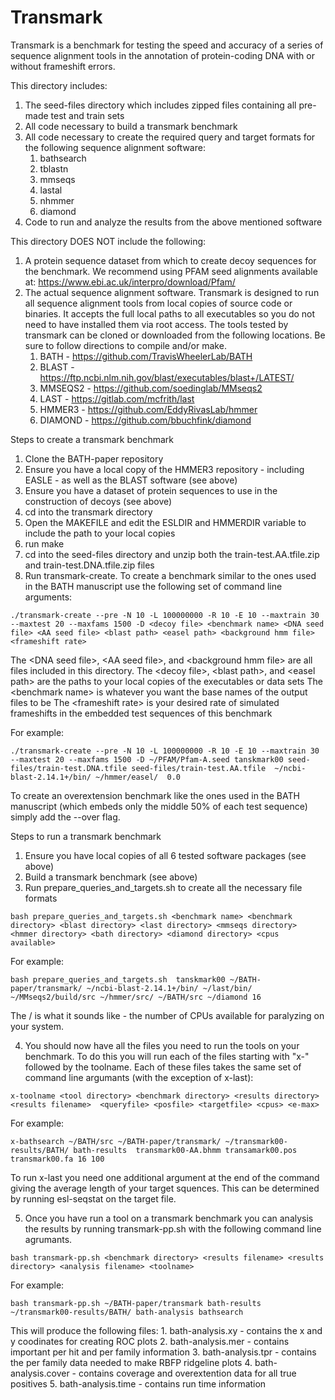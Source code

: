 # Transmark

Transmark is a benchmark for testing the speed and accuracy of a series of sequence alignment tools in the annotation of protein-coding DNA with or without frameshift errors.

This directory includes:
1. The seed-files directory which includes zipped files containing all pre-made test and train sets
2. All code necessary to build a transmark benchmark
3. All code necessary to create the required query and target formats for the following sequence alignment software:
     1. bathsearch
     2. tblastn
     3. mmseqs
     4. lastal
     5. nhmmer
     6. diamond
4. Code to run and analyze the results from the above mentioned software

This directory DOES NOT include the following:
1. A protein sequence dataset from which to create decoy sequences for the benchmark.  We recommend using PFAM seed alignments available at: https://www.ebi.ac.uk/interpro/download/Pfam/
2. The actual sequence alignment software. Transmark is designed to run all sequence alignment tools from local copies of source code or binaries.  It accepts the full local paths to all executables so you do not need to have installed them via root access. The tools tested by transmark can be cloned or downloaded from the following locations. Be sure to follow directions to compile and/or make.
    1. BATH    - https://github.com/TravisWheelerLab/BATH
    2. BLAST   - https://ftp.ncbi.nlm.nih.gov/blast/executables/blast+/LATEST/
    3. MMSEQS2 - https://github.com/soedinglab/MMseqs2
    4. LAST    - https://gitlab.com/mcfrith/last
    5. HMMER3  - https://github.com/EddyRivasLab/hmmer
    6. DIAMOND - https://github.com/bbuchfink/diamond

Steps to create a transmark benchmark
1. Clone the BATH-paper repository
2. Ensure you have a local copy of the HMMER3 repository - including EASLE - as well as the BLAST software (see above)
3. Ensure you have a dataset of protein sequences to use in the construction of decoys (see above)
4. cd into the transmark directory
5. Open the MAKEFILE and edit the ESLDIR and HMMERDIR variable to include the path to your local copies
6. run make
7. cd into the seed-files directory and unzip both the train-test.AA.tfile.zip and train-test.DNA.tfile.zip files
8. Run transmark-create.  To create a benchmark similar to the ones used in the BATH manuscript use the following set of command line arguments:
```
./transmark-create --pre -N 10 -L 100000000 -R 10 -E 10 --maxtrain 30 --maxtest 20 --maxfams 1500 -D <decoy file> <benchmark name> <DNA seed file> <AA seed file> <blast path> <easel path> <background hmm file> <frameshift rate>
```
The \<DNA seed file\>, \<AA seed file\>, and \<background hmm file\> are all files included in this directory.
The \<decoy file\>, \<blast path\>, and \<easel path\> are the paths to your local copies of the executables or data sets
The \<benchmark name\> is whatever you want the base names of the output files to be
The \<frameshift rate\> is your desired rate of simulated frameshifts in the embedded test sequences of this benchmark

For example:
```
./transmark-create --pre -N 10 -L 100000000 -R 10 -E 10 --maxtrain 30 --maxtest 20 --maxfams 1500 -D ~/PFAM/Pfam-A.seed tanskmark00 seed-files/train-test.DNA.tfile seed-files/train-test.AA.tfile  ~/ncbi-blast-2.14.1+/bin/ ~/hmmer/easel/  0.0
```
To create an overextension benchmark like the ones used in the BATH manuscript (which embeds only the middle 50% of each test sequence) simply add the --over flag. 

Steps to run a transmark benchmark
1. Ensure you have local copies of all 6 tested software packages (see above)
2. Build a transmark benchmark (see above)
3. Run prepare_queries_and_targets.sh to create all the necessary file formats
```
bash prepare_queries_and_targets.sh <benchmark name> <benchmark directory> <blast directory> <last directory> <mmseqs directory> <hmmer directory> <bath directory> <diamond directory> <cpus available>
```
For example:
```
bash prepare_queries_and_targets.sh  tanskmark00 ~/BATH-paper/transmark/ ~/ncbi-blast-2.14.1+/bin/ ~/last/bin/ ~/MMseqs2/build/src ~/hmmer/src/ ~/BATH/src ~/diamond 16
```
The /<cpus available/> is what it sounds like - the number of CPUs available for paralyzing on your system. 

4. You should now have all the files you need to run the tools on your benchmark. To do this you will run each of the files starting with "x-" followed by the toolname. Each of these files takes the same set of command line argumants (with the exception of x-last):
```
x-toolname <tool directory> <benchmark directory> <results directory> <results filename>  <queryfile> <posfile> <targetfile> <cpus> <e-max>
```
For example:
```
x-bathsearch ~/BATH/src ~/BATH-paper/transmark/ ~/transmark00-results/BATH/ bath-results  transmark00-AA.bhmm transamark00.pos transmark00.fa 16 100
```

To run x-last you need one additional argument at the end of the command giving the average length of your target squences. This can be determined by running esl-seqstat on the target file.

5. Once you have run a tool on a transmark benchmark you can analysis the results by running transmark-pp.sh with the following command line agrumants.
```
bash transmark-pp.sh <benchmark directory> <results filename> <results directory> <analysis filename> <toolname> 
```
For example:
```
bash transmark-pp.sh ~/BATH-paper/transmark bath-results ~/transmark00-results/BATH/ bath-analysis bathsearch
``` 
This will produce the following files:
	1. bath-analysis.xy  - contains the x and y coodinates for creating ROC plots
	2. bath-analysis.mer - contains important per hit and per family information
        3. bath-analysis.tpr - contains the per family data needed to make RBFP ridgeline plots
	4. bath-analysis.cover - contains coverage and overextention data for all true positives
        5. bath-analysis.time - contains run time information
 
